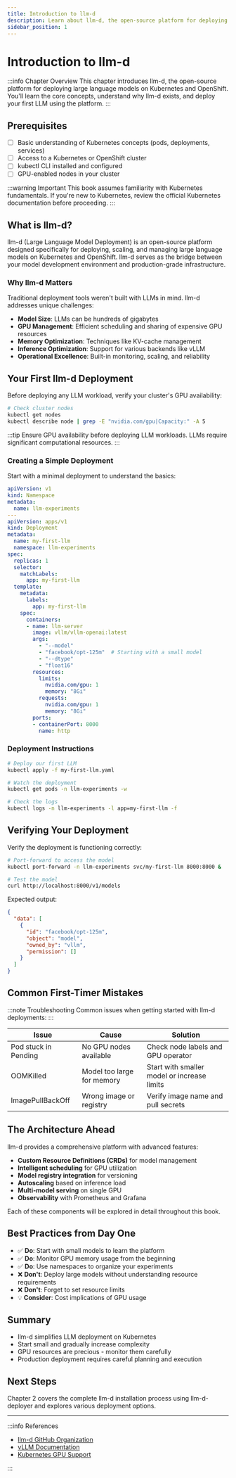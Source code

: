 ```yaml
---
title: Introduction to llm-d
description: Learn about llm-d, the open-source platform for deploying large language models on Kubernetes and OpenShift
sidebar_position: 1
---
```


# Introduction to llm-d

:::info Chapter Overview
This chapter introduces llm-d, the open-source platform for deploying large language models on Kubernetes and OpenShift. You'll learn the core concepts, understand why llm-d exists, and deploy your first LLM using the platform.
:::

## Prerequisites

- [ ] Basic understanding of Kubernetes concepts (pods, deployments, services)
- [ ] Access to a Kubernetes or OpenShift cluster
- [ ] kubectl CLI installed and configured
- [ ] GPU-enabled nodes in your cluster

:::warning Important
This book assumes familiarity with Kubernetes fundamentals. If you're new to Kubernetes, review the official Kubernetes documentation before proceeding.
:::

## What is llm-d?

llm-d (Large Language Model Deployment) is an open-source platform designed specifically for deploying, scaling, and managing large language models on Kubernetes and OpenShift. llm-d serves as the bridge between your model development environment and production-grade infrastructure.

### Why llm-d Matters

Traditional deployment tools weren't built with LLMs in mind. llm-d addresses unique challenges:

- **Model Size**: LLMs can be hundreds of gigabytes
- **GPU Management**: Efficient scheduling and sharing of expensive GPU resources
- **Memory Optimization**: Techniques like KV-cache management
- **Inference Optimization**: Support for various backends like vLLM
- **Operational Excellence**: Built-in monitoring, scaling, and reliability

## Your First llm-d Deployment

Before deploying any LLM workload, verify your cluster's GPU availability:

```bash
# Check cluster nodes
kubectl get nodes
kubectl describe node | grep -E "nvidia.com/gpu|Capacity:" -A 5
```

:::tip
Ensure GPU availability before deploying LLM workloads. LLMs require significant computational resources.
:::

### Creating a Simple Deployment

Start with a minimal deployment to understand the basics:

```yaml
apiVersion: v1
kind: Namespace
metadata:
  name: llm-experiments
---
apiVersion: apps/v1
kind: Deployment
metadata:
  name: my-first-llm
  namespace: llm-experiments
spec:
  replicas: 1
  selector:
    matchLabels:
      app: my-first-llm
  template:
    metadata:
      labels:
        app: my-first-llm
    spec:
      containers:
      - name: llm-server
        image: vllm/vllm-openai:latest
        args:
          - "--model"
          - "facebook/opt-125m"  # Starting with a small model
          - "--dtype"
          - "float16"
        resources:
          limits:
            nvidia.com/gpu: 1
            memory: "8Gi"
          requests:
            nvidia.com/gpu: 1
            memory: "8Gi"
        ports:
        - containerPort: 8000
          name: http
```

### Deployment Instructions

```bash
# Deploy our first LLM
kubectl apply -f my-first-llm.yaml

# Watch the deployment
kubectl get pods -n llm-experiments -w

# Check the logs
kubectl logs -n llm-experiments -l app=my-first-llm -f
```

## Verifying Your Deployment

Verify the deployment is functioning correctly:

```bash
# Port-forward to access the model
kubectl port-forward -n llm-experiments svc/my-first-llm 8000:8000 &

# Test the model
curl http://localhost:8000/v1/models
```

Expected output:

```json
{
  "data": [
    {
      "id": "facebook/opt-125m",
      "object": "model",
      "owned_by": "vllm",
      "permission": []
    }
  ]
}
```

## Common First-Timer Mistakes

:::note Troubleshooting
Common issues when getting started with llm-d deployments:
:::

| Issue | Cause | Solution |
|-------|-------|----------|
| Pod stuck in Pending | No GPU nodes available | Check node labels and GPU operator |
| OOMKilled | Model too large for memory | Start with smaller model or increase limits |
| ImagePullBackOff | Wrong image or registry | Verify image name and pull secrets |

## The Architecture Ahead

llm-d provides a comprehensive platform with advanced features:

- **Custom Resource Definitions (CRDs)** for model management
- **Intelligent scheduling** for GPU utilization
- **Model registry integration** for versioning
- **Autoscaling** based on inference load
- **Multi-model serving** on single GPU
- **Observability** with Prometheus and Grafana

Each of these components will be explored in detail throughout this book.

## Best Practices from Day One

- ✅ **Do**: Start with small models to learn the platform
- ✅ **Do**: Monitor GPU memory usage from the beginning
- ✅ **Do**: Use namespaces to organize your experiments
- ❌ **Don't**: Deploy large models without understanding resource requirements
- ❌ **Don't**: Forget to set resource limits
- 💡 **Consider**: Cost implications of GPU usage

## Summary

- llm-d simplifies LLM deployment on Kubernetes
- Start small and gradually increase complexity
- GPU resources are precious - monitor them carefully
- Production deployment requires careful planning and execution

## Next Steps

Chapter 2 covers the complete llm-d installation process using llm-d-deployer and explores various deployment options.

---

:::info References

- [llm-d GitHub Organization](https://github.com/llm-d)
- [vLLM Documentation](https://docs.vllm.ai/)
- [Kubernetes GPU Support](https://kubernetes.io/docs/tasks/manage-gpus/scheduling-gpus/)

:::
